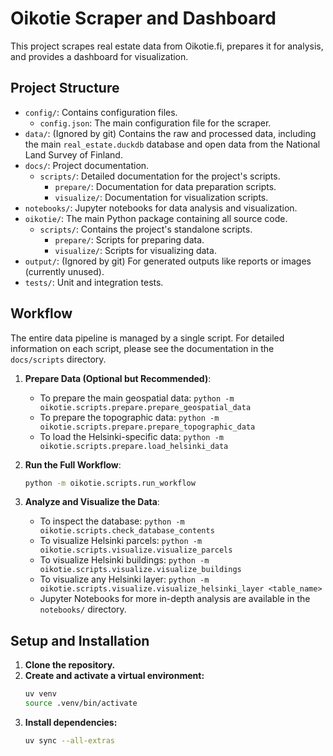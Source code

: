 # Oikotie Scraper and Dashboard

This project scrapes real estate data from Oikotie.fi, prepares it for analysis, and provides a dashboard for visualization.

## Project Structure

-   `config/`: Contains configuration files.
    -   `config.json`: The main configuration file for the scraper.
-   `data/`: (Ignored by git) Contains the raw and processed data, including the main `real_estate.duckdb` database and open data from the National Land Survey of Finland.
-   `docs/`: Project documentation.
    -   `scripts/`: Detailed documentation for the project's scripts.
        -   `prepare/`: Documentation for data preparation scripts.
        -   `visualize/`: Documentation for visualization scripts.
-   `notebooks/`: Jupyter notebooks for data analysis and visualization.
-   `oikotie/`: The main Python package containing all source code.
    -   `scripts/`: Contains the project's standalone scripts.
        -   `prepare/`: Scripts for preparing data.
        -   `visualize/`: Scripts for visualizing data.
-   `output/`: (Ignored by git) For generated outputs like reports or images (currently unused).
-   `tests/`: Unit and integration tests.

## Workflow

The entire data pipeline is managed by a single script. For detailed information on each script, please see the documentation in the `docs/scripts` directory.

1.  **Prepare Data (Optional but Recommended)**:
    -   To prepare the main geospatial data: `python -m oikotie.scripts.prepare.prepare_geospatial_data`
    -   To prepare the topographic data: `python -m oikotie.scripts.prepare.prepare_topographic_data`
    -   To load the Helsinki-specific data: `python -m oikotie.scripts.prepare.load_helsinki_data`

2.  **Run the Full Workflow**:
    ```sh
    python -m oikotie.scripts.run_workflow
    ```

3.  **Analyze and Visualize the Data**:
    -   To inspect the database: `python -m oikotie.scripts.check_database_contents`
    -   To visualize Helsinki parcels: `python -m oikotie.scripts.visualize.visualize_parcels`
    -   To visualize Helsinki buildings: `python -m oikotie.scripts.visualize.visualize_buildings`
    -   To visualize any Helsinki layer: `python -m oikotie.scripts.visualize.visualize_helsinki_layer <table_name>`
    -   Jupyter Notebooks for more in-depth analysis are available in the `notebooks/` directory.

## Setup and Installation

1.  **Clone the repository.**
2.  **Create and activate a virtual environment:**
    ```sh
    uv venv
    source .venv/bin/activate
    ```
3.  **Install dependencies:**
    ```sh
    uv sync --all-extras
    ```
